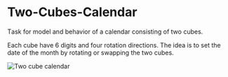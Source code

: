 ﻿# Two-Cubes-Calendar
Тask for model and behavior of a calendar consisting of two cubes.

Each cube have 6 digits and four rotation directions.
The idea is to set the date of the month by rotating or swapping the two cubes.


![Two cube calendar](https://images-na.ssl-images-amazon.com/images/I/81Q-DVUVzpL._SL1500_.jpg)
